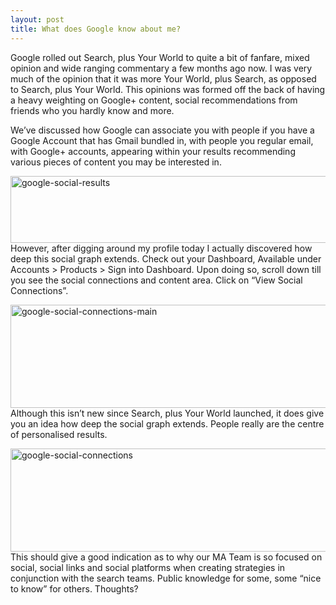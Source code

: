 ```yaml
---
layout: post
title: What does Google know about me?
---
```

Google rolled out Search, plus Your World to quite a bit of fanfare, mixed opinion and wide ranging commentary a few months ago now. I was very much of the opinion that it was more Your World, plus Search, as opposed to Search, plus Your World. This opinions was formed off the back of having a heavy weighting on Google+ content, social recommendations from friends who you hardly know and more.

<!--more-->

We’ve discussed how Google can associate you with people if you have a Google Account that has Gmail bundled in, with people you regular email, with Google+ accounts, appearing within your results recommending various pieces of content you may be interested in.

<a href="http://calumshep.com/wp-content/uploads/2012/03/google-social-results.png"><img class="aligncenter size-full wp-image-105" title="google-social-results" alt="google-social-results" src="http://calumshep.com/wp-content/uploads/2012/03/google-social-results.png" width="535" height="107" /></a>However, after digging around my profile today I actually discovered how deep this social graph extends. Check out your Dashboard, Available under Accounts > Products > Sign into Dashboard. Upon doing so, scroll down till you see the social connections and content area. Click on “View Social Connections”.

<a href="http://calumshep.com/wp-content/uploads/2012/03/google-social-connections-main.png"><img class="aligncenter size-full wp-image-106" title="google-social-connections-main" alt="google-social-connections-main" src="http://calumshep.com/wp-content/uploads/2012/03/google-social-connections-main.png" width="859" height="165" /></a>Although this isn’t new since Search, plus Your World launched, it does give you an idea how deep the social graph extends. People really are the centre of personalised results.

<a href="http://calumshep.com/wp-content/uploads/2012/03/google-social-connections.png"><img class="aligncenter size-full wp-image-107" title="Google Social Connection Details" alt="google-social-connections" src="http://calumshep.com/wp-content/uploads/2012/03/google-social-connections.png" width="955" height="165" /></a>This should give a good indication as to why our MA Team is so focused on social, social links and social platforms when creating strategies in conjunction with the search teams. Public knowledge for some, some “nice to know” for others. Thoughts?


